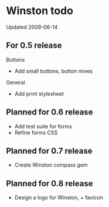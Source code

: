 Winston todo
============

Updated 2009-06-14

For 0.5 release
---------------

Buttons

* Add small buttons, button mixes

General

* Add print stylesheet

Planned for 0.6 release
-----------------------

* Add test suite for forms
* Refine forms CSS

Planned for 0.7 release
-----------------------

* Create Winston compass gem

Planned for 0.8 release
-----------------------

* Design a logo for Winston, + favicon